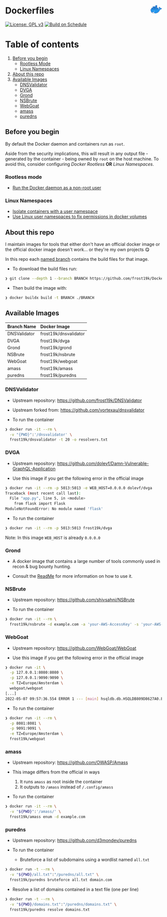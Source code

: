 # Dockerfiles <img align="right" src="assets/docker-moby-logo.png" width=36/>

[![License: GPL v3](https://img.shields.io/badge/License-GPLv3-blue.svg)](https://github.com/frost19k/Dockerfiles/blob/master/LICENSE.rst)
[![Build on Schedule](https://github.com/frost19k/Dockerfiles/actions/workflows/build-on-schedue.yml/badge.svg?branch=master)](https://github.com/frost19k/Dockerfiles/actions/workflows/build-on-schedue.yml)

[//]: # (HowTo Comments: https://stackoverflow.com/a/20885980)
[//]: # (HowTo Contents: https://stackoverflow.com/a/33433098)
# Table of contents
1. [Before you begin](#setup)
    - [Rootless Mode](#setup-rootless)
    - [Linux Namespaces](#setup-namespaces)
2. [About this repo](#rationale)
3. [Available Images](#images)
    - [DNSValidator](#images-dnsvalidator)
    - [DVGA](#images-dvga)
    - [Grond](#images-grond)
    - [NSBrute](#images-nsbrute)
    - [WebGoat](#images-webgoat)
    - [amass](#images-amass)
    - [puredns](#images-puredns)

## Before you begin <a name="setup"></a>
By default the Docker daemon and containers run as `root`.

Aside from the security implications, this will result in any output file - generated by the container - being owned by `root` on the host machine. To avoid this, consider configuring *Docker Rootless* **OR** *Linux Namespaces*.
### Rootless mode <a name="setup-rootless"></a>
- [Run the Docker daemon as a non-root user](https://docs.docker.com/engine/security/rootless)
### Linux Namespaces <a name="setup-namespaces"></a>
- [Isolate containers with a user namespace](https://docs.docker.com/engine/security/userns-remap)
- [Use Linux user namespaces to fix permissions in docker volumes](https://www.jujens.eu/posts/en/2017/Jul/02/docker-userns-remap)

## About this repo <a name="rationale"></a>
I maintain images for tools that either don't have an official docker image or the official docker image doesn't work... or they're my own projects 😋

In this repo each [named branch](#images) contains the build files for that image.

- To download the build files run:

```Bash
❯ git clone --depth 1 --branch BRANCH https://github.com/frost19k/Dockerfiles.git
```

- Then build the image with:

```Bash
❯ docker buildx build -t BRANCH ./BRANCH
```

## Available Images <a name="images"></a>

| Branch Name   | Docker Image           |
| :--           | :--                    |
| DNSValidator  | frost19k/dnsvalidator  |
| DVGA          | frost19k/dvga          |
| Grond         | frost19k/grond         |
| NSBrute       | frost19k/nsbrute       |
| WebGoat       | frost19k/webgoat       |
| amass         | frost19k/amass         |
| puredns       | frost19k/puredns       |

[//]: # (:Format:)
[//]: # (###BRANCH <a name="images-branch"></a>)
[//]: # (- Upstream repository:)
[//]: # (- Upstream forked from:)
[//]: # (- Use this image if you get the following error in the official image)
[//]: # (- To run the container)

### DNSValidator <a name="images-dnsvalidator"></a>

- Upstream repository: https://github.com/frost19k/DNSValidator

- Upstream forked from: https://github.com/vortexau/dnsvalidator

- To run the container

```bash
❯ docker run -it --rm \
  -v "{PWD}":'/dnsvalidator' \
  frost19k/dnsvalidator -t 20 -o resolvers.txt
```

### DVGA <a name="images-dvga"></a>

- Upstream repository: https://github.com/dolevf/Damn-Vulnerable-GraphQL-Application

- Use this image if you get the following error in the official image
```Bash
❯ docker run -it --rm -p 5013:5013 -e WEB_HOST=0.0.0.0 dolevf/dvga
Traceback (most recent call last):
  File "app.py", line 5, in <module>
    from flask import Flask
ModuleNotFoundError: No module named 'flask'
```

- To run the container

```bash
❯ docker run -it --rm -p 5013:5013 frost19k/dvga
```

Note: In this image `WEB_HOST` is already `0.0.0.0`

### Grond <a name="images-grond"></a>

- A docker image that contains a large number of tools commonly used in recon & bug bounty hunting.

- Consult the [ReadMe](https://github.com/frost19k/Grond/blob/master/README.md) for more information on how to use it.

### NSBrute <a name="images-nsbrute"></a>

- Upstream repository: https://github.com/shivsahni/NSBrute

- To run the container
```Bash
❯ docker run -it --rm \
  frost19k/nsbrute -d example.com -a 'your-AWS-AccessKey' -s 'your-AWS-SecretKey'
```

### WebGoat <a name="images-webgoat"></a>

- Upstream repository: https://github.com/WebGoat/WebGoat

- Use this image if you get the following error in the official image

```bash
❯ docker run -it \
  -p 127.0.0.1:8080:8080 \
  -p 127.0.0.1:9090:9090 \
  -e TZ=Europe/Amsterdam \
  webgoat/webgoat
[...]
2022-05-07 09:57:36.554 ERROR 1 --- [main] hsqldb.db.HSQLDB809D8627A0.ENGINE: could not reopen database
```

- To run the container

```Bash
❯ docker run -it --rm \
  -p 8081:8081 \
  -p 9091:9091 \
  -e TZ=Europe/Amsterdam \
  frost19k/webgoat
```

### amass <a name="images-amass"></a>

- Upstream repository: https://github.com/OWASP/Amass

- This image differs from the official in ways
  1. It runs `amass` as root inside the container
  2. It outputs to `/amass` instead of `/.config/amass`

- To run the container

```bash
❯ docker run -it --rm \
  -v "${PWD}":'/amass/' \
  frost19k/amass enum -d example.com
```

### puredns <a name="images-puredns"></a>

- Upstream repository: https://github.com/d3mondev/puredns

- To run the container

  - Bruteforce a list of subdomains using a wordlist named `all.txt`

```bash
❯ docker run -t --rm \
  -v "${PWD}/all.txt":"/puredns/all.txt" \
  frost19k/puredns bruteforce all.txt domain.com
```

  - Resolve a list of domains contained in a text file (one per line)

```bash
❯ docker run -t --rm \
  -v "${PWD}/domains.txt":"/puredns/domains.txt" \
  frost19k/puredns resolve domains.txt
```
